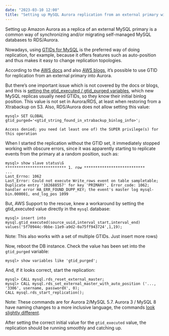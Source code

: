 ```yaml
---
date: "2023-03-10 12:00"
title: "Setting up MySQL Aurora replication from an external primary with GTIDs "
---
```


Setting up Amazon Aurora as a replica of an external MySQL primary is a common way of synchronizing and/or migrating self-managed MySQL databases to RDS/Aurora.

<!--more-->


Nowadays, using [GTIDs for MySQL](https://dev.mysql.com/doc/refman/8.0/en/replication-gtids.html) is the preferred way of doing replication, for example, because it offers features such as auto-position and thus makes it easy to change replication topologies.

According to the [AWS docs](https://docs.aws.amazon.com/AmazonRDS/latest/AuroraUserGuide/mysql-replication-gtid.html) and also [AWS blogs](https://aws.amazon.com/blogs/database/migrating-to-amazon-aurora-mysql-with-fallback-option-using-gtid-based-replication/), it’s possible to use GTID for replication from an external primary into Aurora.

But there’s one important issue which is not covered by the docs or blogs, and this is [setting the gtid_executed / gtid_purged variables](https://dev.mysql.com/doc/refman/8.0/en/replication-gtids-failover.html#replication-gtids-failover-gtid-purged), which new MySQL replicas usually need GTIDs, so they know their initial binlog position. This value is not set in Aurora/RDS, at least when restoring from a Xtrabackup on S3. Also, RDS/Aurora does not allow setting this value:

```
mysql> SET GLOBAL gtid_purged='<gtid_string_found_in_xtrabackup_binlog_info>';

Access denied; you need (at least one of) the SUPER privilege(s) for this operation
```

When I started the replication without the GTID set, it immediately stopped working with obscure errors, since it was apparently starting to replicate events from the primary at a random position, such as:

```
mysql> show slave status\G
*************************** 1. row ***************************
...
Last_Errno: 1062
Last_Error: Could not execute Write_rows event on table sampletable; Duplicate entry '102688557' for key 'PRIMARY', Error_code: 1062; handler error HA_ERR_FOUND_DUPP_KEY; the event's master log mysql-bin.000001, end_log_pos 1099
```
But, AWS Support to the rescue, knew a workaround by setting the gtid_executed value directly in the `mysql` database:

```
mysql> insert into mysql.gtid_executed(source_uuid,interval_start,interval_end) values('5f70944c-9bbe-11e9-a9d2-0a75ff943724',1,19);
```

Note: This also works with a set of multiple GTIDs. Just insert more rows)

Now, reboot the DB instance. Check the value has been set into the `gtid_purged` variable:

```
mysql> show variables like 'gtid_purged';
```

And, if it looks correct, start the replication:

```
mysql> CALL mysql.rds_reset_external_master;
mysql> CALL mysql.rds_set_external_master_with_auto_position ('..., '3306', username, passwordX', 0);
CALL mysql.rds_start_replication();
```

Note: These commands are for Aurora 2/MySQL 5.7. Aurora 3 / MySQL 8 have naming changes to a more inclusive language, the commands [look slightly different](https://docs.aws.amazon.com/AmazonRDS/latest/AuroraUserGuide/AuroraMySQL.Replication.MySQL.html).

After setting the correct initial value for the `gtid_executed` value, the replication should be running smoothly and catching up. 
